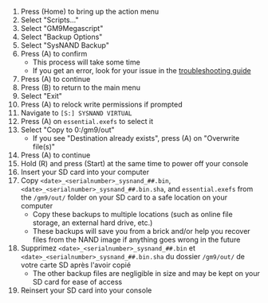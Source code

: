 1. Press (Home) to bring up the action menu
2. Select "Scripts..."
3. Select "GM9Megascript"
4. Select "Backup Options"
5. Select "SysNAND Backup"
6. Press (A) to confirm
   - This process will take some time
   - If you get an error, look for your issue in the [troubleshooting guide](troubleshooting-finalizing-setup.html)
7. Press (A) to continue
8. Press (B) to return to the main menu
9. Select "Exit"
10. Press (A) to relock write permissions if prompted
11. Navigate to `[S:] SYSNAND VIRTUAL`
12. Press (A) on `essential.exefs` to select it
13. Select "Copy to 0:/gm9/out"
    - If you see "Destination already exists", press (A) on "Overwrite file(s)"
14. Press (A) to continue
15. Hold (R) and press (Start) at the same time to power off your console
16. Insert your SD card into your computer
17. Copy `<date>_<serialnumber>_sysnand_##.bin`, `<date>_<serialnumber>_sysnand_##.bin.sha`, and `essential.exefs` from the `/gm9/out/` folder on your SD card to a safe location on your computer
    - Copy these backups to multiple locations (such as online file storage, an external hard drive, etc.)
    - These backups will save you from a brick and/or help you recover files from the NAND image if anything goes wrong in the future
18. Supprimez `<date>_<serialnumber>_sysnand_##.bin` et `<date>_<serialnumber>_sysnand_##.bin.sha` du dossier `/gm9/out/` de votre carte SD après l'avoir copié
    - The other backup files are negligible in size and may be kept on your SD card for ease of access
19. Reinsert your SD card into your console
